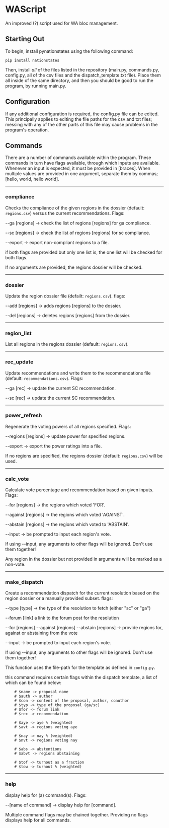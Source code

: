# WAScript

An improved (?) script used for WA bloc management.

## Starting Out

To begin, install pynationstates using the following command:
```
pip install nationstates
```
Then, install *all* of the files listed in the repository (main.py, commands.py, config.py, all of the csv files and the dispatch_template.txt file). Place them all inside of the same directory, and then you should be good to run the program, by running main.py.

## Configuration
If any additional configuration is required, the config.py file can be edited. This principally applies to editing the file paths for the csv and txt files; messing with any of the other parts of this file may cause problems in the program's operation.

## Commands

There are a number of commands available within the program. These commands in turn have flags available, through which inputs are available. Whenever an input is expected, it must be provided in [braces]. When multiple values are provided in one argument, separate them by commas; [hello, world, hello world].

---

### **compliance**

Checks the compliance of the given regions in the dossier (default: ``regions.csv``) versus the current recommendations. Flags:

--ga [regions] -> check the list of regions [regions] for ga compliance.

--sc [regions] -> check the list of regions [regions] for sc compliance.

--export -> export non-compliant regions to a file.

if both flags are provided but only one list is, the one list will be checked for both flags.

If no arguments are provided, the regions dossier will be checked.

---

### **dossier**
Update the region dossier file (defailt: ``regions.csv``). flags:

--add [regions] -> adds regions [regions] to the dossier.

--del [regions] -> deletes regions [regions] from the dossier.

---

### **region_list**

List all regions in the regions dossier (default: ``regions.csv``).

---

### **rec_update**

Update recommendations and write them to the recommendations file (default: ``recommendations.csv``). Flags:

--ga [rec] -> update the current SC recommendation.

--sc [rec] -> update the current SC recommendation.

---

### **power_refresh**

Regenerate the voting powers of all regions specified. Flags:

--regions [regions] -> update power for specified regions.

--export            -> export the power ratings into a file.

If no regions are specified, the regions dossier (default: ``regions.csv``) will be used.

---

### **calc_vote**

Calculate vote percentage and recommendation based on given inputs. Flags:

--for     [regions] -> the regions which voted 'FOR'.

--against [regions] -> the regions which voted 'AGAINST'.

--abstain [regions] -> the regions which voted to 'ABSTAIN'.

--input -> be prompted to input each region's vote.

If using --input, any arguments to other flags will be ignored. Don't use them together!

Any region in the dossier but not provided in arguments will be marked as a non-vote.

---

### **make_dispatch**

Create a recommendation dispatch for the current resolution based on the region dossier or a manually provided subset. flags:

--type [type] -> the type of the resolution to fetch (either "sc" or "ga")

--forum [link] a link to the forum post for the resolution

--for [regions] --against [regions] --abstain [regions] -> provide regions for, against or abstaining from the vote

--input -> be prompted to input each region's vote.

If using --input, any arguments to other flags will be ignored. Don't use them together!

This function uses the file-path for the template as defined in ``config.py``.

this command requires certain flags within the dispatch template, a list of which can be found below:
```
    # $name -> proposal name
    # $auth -> author
    # $con -> content of the proposal, author, coauthor 
    # $typ -> type of the proposal (ga/sc) 
    # $for -> forum link 
    # $rec -> recommendation 

    # $aye -> aye % (weighted)
    # $avt -> regions voting aye

    # $nay -> nay % (weighted)
    # $nvt -> regions voting nay

    # $abs -> abstentions
    # $abvt -> regions abstaining

    # $tof -> turnout as a fraction
    # $tow -> turnout % (weighted)
```


---

### **help**

display help for (a) command(s). Flags:

--[name of command] -> display help for [command].

Multiple command flags may be chained together. Providing no flags displays help for all commands.
